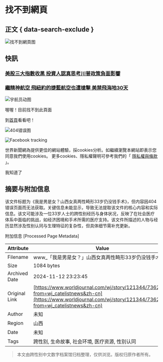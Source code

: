 # 找不到網頁

## 正文 { data-search-exclude }


![找不到網頁图](http://b.scorecardresearch.com/p?c1=2&c2=7390954&cv=2.0&cj=1)

## 快訊

### [美股三大指數收黑 投資人認真思考川普政策負面影響](https://www.worldjournal.com/wj/story/121208/8356119?from=wj_msg "美股三大指數收黑 投資人認真思考川普政策負面影響")

### [繼精神航空 飛紐約的捷藍航空也遭槍擊 美禁飛海地30天](https://www.worldjournal.com/wj/story/121469/8356078?from=wj_msg "繼精神航空 飛紐約的捷藍航空也遭槍擊 美禁飛海地30天")

![宇航员动图](https://static/img/astronaut.gif)

喔喔！目前找不到此頁面

到[首頁](https://www.worldjournal.com)看看吧！

![404错误图](https://static/img/404.jpg)

![Facebook tracking](https://www.facebook.com/tr?id=1038808179803109&ev=PageView&noscript=1)

世界新聞網為提供更佳的網站體驗，採cookies分析。如繼續瀏覽本網站即表示您同意我們使用cookies。 更多cookies、隱私權聲明可參考我們的「 [隱私權與條款](/page/topic/17655) 」。 

我知道了

## 摘要与附加信息

<!-- tcd_abstract -->
该文件标题为《我是男是女？山西女真两性畸形33岁仍没钱手术》，但内容因404错误页面而无法获取。关键信息未能显示，导致无法提取该文件的核心内容和实际信息。该文可能涉及一位33岁人士的跨性别经历与身体状况，反映了在社会医疗体系中面临的挑战，如经济困境和手术所需的医疗支持。该文件所描述的人物与经历显然涉及性别认同与生理特征的复杂性，但具体细节需补充更新。
<!-- tcd_abstract_end -->

附加信息 [Processed Page Metadata]

| Attribute       | Value                                  |
|-----------------|----------------------------------------|
| Filename        | www_「我是男是女？」山西女真两性畸形33岁仍没钱手术.md                             |
| Size            | 1084 bytes                           |
| Archived Date   | 2024-11-12 23:23:45                             |
| Original Link   | [https://www.worldjournal.com/wj/story/121344/7362982?from=wj_catelistnews&zh-cn](https://www.worldjournal.com/wj/story/121344/7362982?from=wj_catelistnews&zh-cn)                       |
| Author          | 未知                               |
| Region          | 山西                               |
| Date            | 未知                                 |
| Tags            | 跨性别, 生命故事, 社会环境, 医疗资源, 性别认同                                 |
>
> 本文由跨性别中文数字档案馆归档整理，仅供浏览。版权归原作者所有。
>